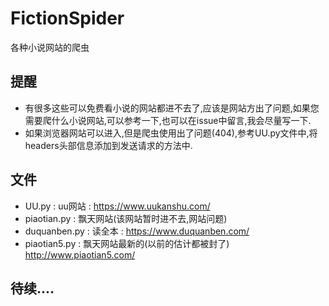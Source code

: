 # FictionSpider
各种小说网站的爬虫

## 提醒
- 有很多这些可以免费看小说的网站都进不去了,应该是网站方出了问题,如果您需要爬什么小说网站,可以参考一下,也可以在issue中留言,我会尽量写一下.
- 如果浏览器网站可以进入,但是爬虫使用出了问题(404),参考UU.py文件中,将headers头部信息添加到发送请求的方法中.


## 文件
- UU.py : uu网站 : https://www.uukanshu.com/
- piaotian.py : 飘天网站(该网站暂时进不去,网站问题)
- duquanben.py : 读全本 : https://www.duquanben.com/
- piaotian5.py : 飘天网站最新的(以前的估计都被封了) http://www.piaotian5.com/



## 待续....

